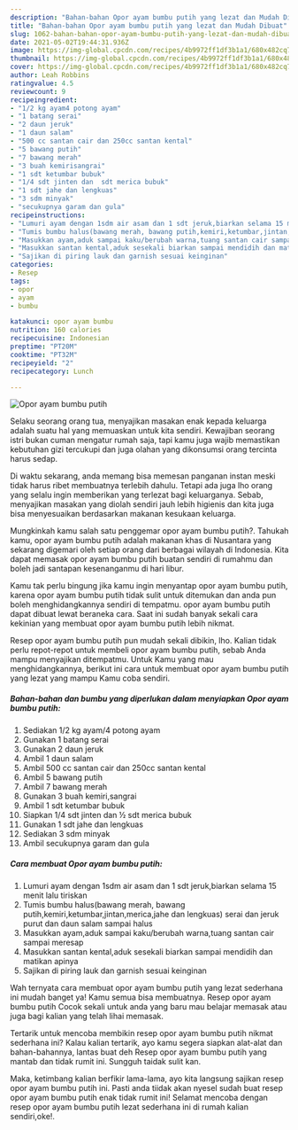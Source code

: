 ```yaml
---
description: "Bahan-bahan Opor ayam bumbu putih yang lezat dan Mudah Dibuat"
title: "Bahan-bahan Opor ayam bumbu putih yang lezat dan Mudah Dibuat"
slug: 1062-bahan-bahan-opor-ayam-bumbu-putih-yang-lezat-dan-mudah-dibuat
date: 2021-05-02T19:44:31.936Z
image: https://img-global.cpcdn.com/recipes/4b9972ff1df3b1a1/680x482cq70/opor-ayam-bumbu-putih-foto-resep-utama.jpg
thumbnail: https://img-global.cpcdn.com/recipes/4b9972ff1df3b1a1/680x482cq70/opor-ayam-bumbu-putih-foto-resep-utama.jpg
cover: https://img-global.cpcdn.com/recipes/4b9972ff1df3b1a1/680x482cq70/opor-ayam-bumbu-putih-foto-resep-utama.jpg
author: Leah Robbins
ratingvalue: 4.5
reviewcount: 9
recipeingredient:
- "1/2 kg ayam4 potong ayam"
- "1 batang serai"
- "2 daun jeruk"
- "1 daun salam"
- "500 cc santan cair dan 250cc santan kental"
- "5 bawang putih"
- "7 bawang merah"
- "3 buah kemirisangrai"
- "1 sdt ketumbar bubuk"
- "1/4 sdt jinten dan  sdt merica bubuk"
- "1 sdt jahe dan lengkuas"
- "3 sdm minyak"
- "secukupnya garam dan gula"
recipeinstructions:
- "Lumuri ayam dengan 1sdm air asam dan 1 sdt jeruk,biarkan selama 15 menit lalu tiriskan"
- "Tumis bumbu halus(bawang merah, bawang putih,kemiri,ketumbar,jintan,merica,jahe dan lengkuas) serai dan jeruk purut dan daun salam sampai halus"
- "Masukkan ayam,aduk sampai kaku/berubah warna,tuang santan cair sampai meresap"
- "Masukkan santan kental,aduk sesekali biarkan sampai mendidih dan matikan apinya"
- "Sajikan di piring lauk dan garnish sesuai keinginan"
categories:
- Resep
tags:
- opor
- ayam
- bumbu

katakunci: opor ayam bumbu 
nutrition: 160 calories
recipecuisine: Indonesian
preptime: "PT20M"
cooktime: "PT32M"
recipeyield: "2"
recipecategory: Lunch

---
```



![Opor ayam bumbu putih](https://img-global.cpcdn.com/recipes/4b9972ff1df3b1a1/680x482cq70/opor-ayam-bumbu-putih-foto-resep-utama.jpg)

Selaku seorang orang tua, menyajikan masakan enak kepada keluarga adalah suatu hal yang memuaskan untuk kita sendiri. Kewajiban seorang istri bukan cuman mengatur rumah saja, tapi kamu juga wajib memastikan kebutuhan gizi tercukupi dan juga olahan yang dikonsumsi orang tercinta harus sedap.

Di waktu  sekarang, anda memang bisa memesan panganan instan meski tidak harus ribet membuatnya terlebih dahulu. Tetapi ada juga lho orang yang selalu ingin memberikan yang terlezat bagi keluarganya. Sebab, menyajikan masakan yang diolah sendiri jauh lebih higienis dan kita juga bisa menyesuaikan berdasarkan makanan kesukaan keluarga. 



Mungkinkah kamu salah satu penggemar opor ayam bumbu putih?. Tahukah kamu, opor ayam bumbu putih adalah makanan khas di Nusantara yang sekarang digemari oleh setiap orang dari berbagai wilayah di Indonesia. Kita dapat memasak opor ayam bumbu putih buatan sendiri di rumahmu dan boleh jadi santapan kesenanganmu di hari libur.

Kamu tak perlu bingung jika kamu ingin menyantap opor ayam bumbu putih, karena opor ayam bumbu putih tidak sulit untuk ditemukan dan anda pun boleh menghidangkannya sendiri di tempatmu. opor ayam bumbu putih dapat dibuat lewat beraneka cara. Saat ini sudah banyak sekali cara kekinian yang membuat opor ayam bumbu putih lebih nikmat.

Resep opor ayam bumbu putih pun mudah sekali dibikin, lho. Kalian tidak perlu repot-repot untuk membeli opor ayam bumbu putih, sebab Anda mampu menyajikan ditempatmu. Untuk Kamu yang mau menghidangkannya, berikut ini cara untuk membuat opor ayam bumbu putih yang lezat yang mampu Kamu coba sendiri.

<!--inarticleads1-->

##### Bahan-bahan dan bumbu yang diperlukan dalam menyiapkan Opor ayam bumbu putih:

1. Sediakan 1/2 kg ayam/4 potong ayam
1. Gunakan 1 batang serai
1. Gunakan 2 daun jeruk
1. Ambil 1 daun salam
1. Ambil 500 cc santan cair dan 250cc santan kental
1. Ambil 5 bawang putih
1. Ambil 7 bawang merah
1. Gunakan 3 buah kemiri,sangrai
1. Ambil 1 sdt ketumbar bubuk
1. Siapkan 1/4 sdt jinten dan ½ sdt merica bubuk
1. Gunakan 1 sdt jahe dan lengkuas
1. Sediakan 3 sdm minyak
1. Ambil secukupnya garam dan gula




<!--inarticleads2-->

##### Cara membuat Opor ayam bumbu putih:

1. Lumuri ayam dengan 1sdm air asam dan 1 sdt jeruk,biarkan selama 15 menit lalu tiriskan
1. Tumis bumbu halus(bawang merah, bawang putih,kemiri,ketumbar,jintan,merica,jahe dan lengkuas) serai dan jeruk purut dan daun salam sampai halus
1. Masukkan ayam,aduk sampai kaku/berubah warna,tuang santan cair sampai meresap
1. Masukkan santan kental,aduk sesekali biarkan sampai mendidih dan matikan apinya
1. Sajikan di piring lauk dan garnish sesuai keinginan




Wah ternyata cara membuat opor ayam bumbu putih yang lezat sederhana ini mudah banget ya! Kamu semua bisa membuatnya. Resep opor ayam bumbu putih Cocok sekali untuk anda yang baru mau belajar memasak atau juga bagi kalian yang telah lihai memasak.

Tertarik untuk mencoba membikin resep opor ayam bumbu putih nikmat sederhana ini? Kalau kalian tertarik, ayo kamu segera siapkan alat-alat dan bahan-bahannya, lantas buat deh Resep opor ayam bumbu putih yang mantab dan tidak rumit ini. Sungguh taidak sulit kan. 

Maka, ketimbang kalian berfikir lama-lama, ayo kita langsung sajikan resep opor ayam bumbu putih ini. Pasti anda tiidak akan nyesel sudah buat resep opor ayam bumbu putih enak tidak rumit ini! Selamat mencoba dengan resep opor ayam bumbu putih lezat sederhana ini di rumah kalian sendiri,oke!.

